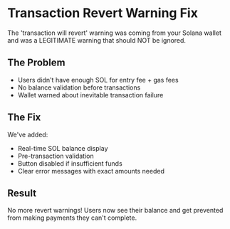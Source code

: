 # Transaction Revert Warning Fix

The 'transaction will revert' warning was coming from your Solana wallet and was a LEGITIMATE warning that should NOT be ignored.

## The Problem
- Users didn't have enough SOL for entry fee + gas fees
- No balance validation before transactions
- Wallet warned about inevitable transaction failure

## The Fix
We've added:
- Real-time SOL balance display
- Pre-transaction validation
- Button disabled if insufficient funds  
- Clear error messages with exact amounts needed

## Result
No more revert warnings! Users now see their balance and get prevented from making payments they can't complete.

